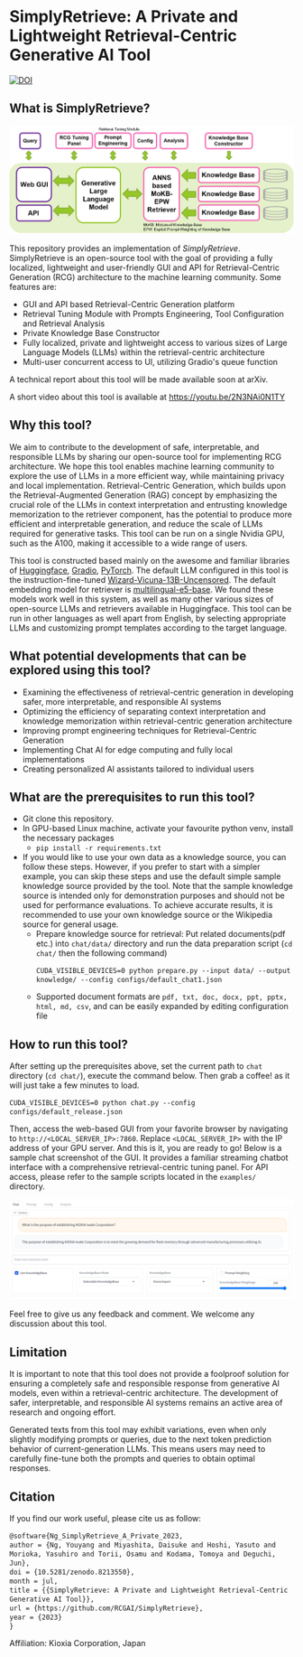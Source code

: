 # SimplyRetrieve: A Private and Lightweight Retrieval-Centric Generative AI Tool
[![DOI](https://zenodo.org/badge/670095284.svg)](https://zenodo.org/badge/latestdoi/670095284)

## What is SimplyRetrieve?

![Tool Overall](docs/fig_overall.png)

This repository provides an implementation of *SimplyRetrieve*. SimplyRetrieve is an open-source tool with the goal of providing a fully localized, lightweight and user-friendly GUI and API for Retrieval-Centric Generation (RCG) architecture to the machine learning community. Some features are:
- GUI and API based Retrieval-Centric Generation platform
- Retrieval Tuning Module with Prompts Engineering, Tool Configuration and Retrieval Analysis
- Private Knowledge Base Constructor
- Fully localized, private and lightweight access to various sizes of Large Language Models (LLMs) within the retrieval-centric architecture
- Multi-user concurrent access to UI, utilizing Gradio's queue function

A technical report about this tool will be made available soon at arXiv.

A short video about this tool is available at https://youtu.be/2N3NAi0N1TY

## Why this tool?
We aim to contribute to the development of safe, interpretable, and responsible LLMs by sharing our open-source tool for implementing RCG architecture. We hope this tool enables machine learning community to explore the use of LLMs in a more efficient way, while maintaining privacy and local implementation. Retrieval-Centric Generation, which builds upon the Retrieval-Augmented Generation (RAG) concept by emphasizing the crucial role of the LLMs in context interpretation and entrusting knowledge memorization to the retriever component, has the potential to produce more efficient and interpretable generation, and reduce the scale of LLMs required for generative tasks. This tool can be run on a single Nvidia GPU, such as the A100, making it accessible to a wide range of users.

This tool is constructed based mainly on the awesome and familiar libraries of [Huggingface](https://huggingface.co/), [Gradio](https://gradio.app/), [PyTorch](https://pytorch.org/). The default LLM configured in this tool is the instruction-fine-tuned [Wizard-Vicuna-13B-Uncensored](https://huggingface.co/ehartford/Wizard-Vicuna-13B-Uncensored). The default embedding model for retriever is [multilingual-e5-base](https://huggingface.co/intfloat/multilingual-e5-base). We found these models work well in this system, as well as many other various sizes of open-source LLMs and retrievers available in Huggingface. This tool can be run in other languages as well apart from English, by selecting appropriate LLMs and customizing prompt templates according to the target language.

## What potential developments that can be explored using this tool?

- Examining the effectiveness of retrieval-centric generation in developing safer, more interpretable, and responsible AI systems
- Optimizing the efficiency of separating context interpretation and knowledge memorization within retrieval-centric generation architecture
- Improving prompt engineering techniques for Retrieval-Centric Generation
- Implementing Chat AI for edge computing and fully local implementations
- Creating personalized AI assistants tailored to individual users

## What are the prerequisites to run this tool?
- Git clone this repository.
- In GPU-based Linux machine, activate your favourite python venv, install the necessary packages
    - `pip install -r requirements.txt`
- If you would like to use your own data as a knowledge source, you can follow these steps. However, if you prefer to start with a simpler example, you can skip these steps and use the default simple sample knowledge source provided by the tool. Note that the sample knowledge source is intended only for demonstration purposes and should not be used for performance evaluations. To achieve accurate results, it is recommended to use your own knowledge source or the Wikipedia source for general usage.
    - Prepare knowledge source for retrieval: Put related documents(pdf etc.) into `chat/data/` directory and run the data preparation script (`cd chat/` then the following command) 
      ```
      CUDA_VISIBLE_DEVICES=0 python prepare.py --input data/ --output knowledge/ --config configs/default_chat1.json
      ```
    - Supported document formats are `pdf, txt, doc, docx, ppt, pptx, html, md, csv`, and can be easily expanded by editing configuration file

## How to run this tool?
After setting up the prerequisites above, set the current path to `chat` directory (`cd chat/`), execute the command below. Then grab a coffee! as it will just take a few minutes to load.

```
CUDA_VISIBLE_DEVICES=0 python chat.py --config configs/default_release.json
```
Then, access the web-based GUI from your favorite browser by navigating to `http://<LOCAL_SERVER_IP>:7860`. Replace `<LOCAL_SERVER_IP>` with the IP address of your GPU server. And this is it, you are ready to go! Below is a sample chat screenshot of the GUI. It provides a familiar streaming chatbot interface with a comprehensive retrieval-centric tuning panel. For API access, please refer to the sample scripts located in the `examples/` directory.

![Platform GUIsample](docs/gui_english.png)

Feel free to give us any feedback and comment. We welcome any discussion about this tool.

## Limitation
It is important to note that this tool does not provide a foolproof solution for ensuring a completely safe and responsible response from generative AI models, even within a retrieval-centric architecture. The development of safer, interpretable, and responsible AI systems remains an active area of research and ongoing effort.

Generated texts from this tool may exhibit variations, even when only slightly modifying prompts or queries, due to the next token prediction behavior of current-generation LLMs. This means users may need to carefully fine-tune both the prompts and queries to obtain optimal responses.

## Citation
If you find our work useful, please cite us as follow:
```
@software{Ng_SimplyRetrieve_A_Private_2023,
author = {Ng, Youyang and Miyashita, Daisuke and Hoshi, Yasuto and Morioka, Yasuhiro and Torii, Osamu and Kodama, Tomoya and Deguchi, Jun},
doi = {10.5281/zenodo.8213550},
month = jul,
title = {{SimplyRetrieve: A Private and Lightweight Retrieval-Centric Generative AI Tool}},
url = {https://github.com/RCGAI/SimplyRetrieve},
year = {2023}
}
```
Affiliation: Kioxia Corporation, Japan
